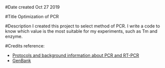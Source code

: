 #Date created
Oct 27 2019

#Title
Optimization of PCR


#Description
I created this project to select method of PCR.
I write a code to know which value is the most suitable for my experiments, such as Tm and enzyme.



#Credits
reference:
- [Protocols and background information about PCR and RT-PCR](https://www.promega.com/resources/guides/nucleic-acid-analysis/pcr-amplification/)
- [GenBank](https://www.ncbi.nlm.nih.gov/genbank/)
